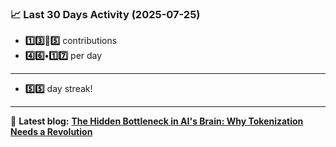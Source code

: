 <!--START_STATS-->
### 📈 Last 30 Days Activity (2025-07-25)  
- **1️⃣3️⃣🎱5️⃣** contributions  
- **4️⃣6️⃣•1️⃣7️⃣** per day
---
- **5️⃣5️⃣** day streak!
---
📝 **Latest blog:** [**The Hidden Bottleneck in AI's Brain: Why Tokenization Needs a Revolution**](https://andriak.com/blog/tokenization-revolution)
<!--END_STATS-->
